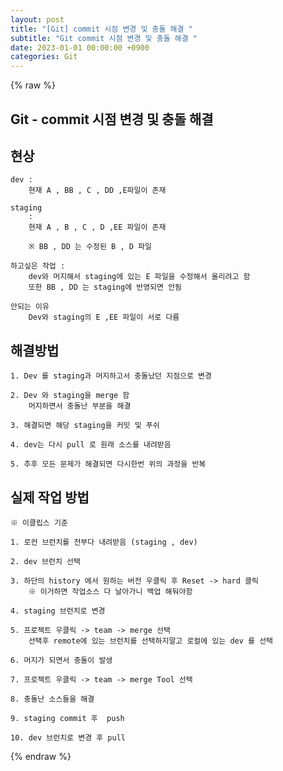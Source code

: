 ```yaml
---  
layout: post  
title: "[Git] commit 시점 변경 및 충돌 해결 "  
subtitle: "Git commit 시점 변경 및 충돌 해결 "  
date: 2023-01-01 00:00:00 +0900  
categories: Git  
---  
```

{% raw %}  
## Git - commit 시점 변경 및 충돌 해결  
  
## 현상  
  
	dev :  
		현재 A , BB , C , DD ,E파일이 존재  
  
	staging  
		:  
		현재 A , B , C , D ,EE 파일이 존재  
  
		※ BB , DD 는 수정된 B , D 파일  
  
	하고싶은 작업 :  
		dev와 머지해서 staging에 있는 E 파일을 수정해서 올리려고 함  
		또한 BB , DD 는 staging에 반영되면 안됨  
  
	안되는 이유  
		Dev와 staging의 E ,EE 파일이 서로 다름  
  
## 해결방법  
  
	1. Dev 를 staging과 머지하고서 충돌났던 지점으로 변경  
  
	2. Dev 와 staging을 merge 함  
		머지하면서 충돌난 부분을 해결  
  
	3. 해결되면 해당 staging을 커밋 및 푸쉬  
  
	4. dev는 다시 pull 로 원래 소스를 내려받음  
  
	5. 추후 모든 문제가 해결되면 다시한번 위의 과정을 반복  
  
## 실제 작업 방법  
	※ 이클립스 기준  
  
	1. 로컨 브런치를 전부다 내려받음 (staging , dev)  
  
	2. dev 브런치 선택  
  
	3. 하단의 history 에서 원하는 버전 우클릭 후 Reset -> hard 클릭  
		※ 이거하면 작업소스 다 날아가니 백업 해둬야함  
  
	4. staging 브런치로 변경  
  
	5. 프로젝트 우클릭 -> team -> merge 선택  
		선택후 remote에 있는 브런치를 선택하지말고 로컬에 있는 dev 를 선택  
  
	6. 머지가 되면서 충돌이 발생  
  
	7. 프로젝트 우클릭 -> team -> merge Tool 선택  
  
	8. 충돌난 소스들을 해결  
  
	9. staging commit 후  push  
  
	10. dev 브런치로 변경 후 pull  
  
{% endraw %}